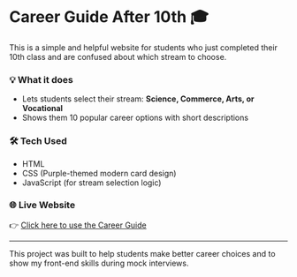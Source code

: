 # Career Guide After 10th 🎓

This is a simple and helpful website for students who just completed their 10th class and are confused about which stream to choose.

### 💡 What it does
- Lets students select their stream: **Science, Commerce, Arts, or Vocational**
- Shows them 10 popular career options with short descriptions

### 🛠️ Tech Used
- HTML
- CSS (Purple-themed modern card design)
- JavaScript (for stream selection logic)

### 🌐 Live Website
👉 [Click here to use the Career Guide](https://kulkarnivinith.github.io/career-10th-guide/)

---

This project was built to help students make better career choices and to show my front-end skills during mock interviews.
